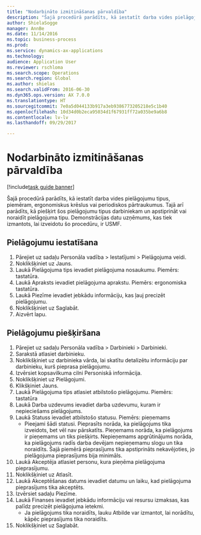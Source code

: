 ```yaml
--- 
title: "Nodarbināto izmitināšanas pārvaldība"
description: "Šajā procedūrā parādīts, kā iestatīt darba vides pielāgojumu tipus, piemēram, ergonomiskus krēslus vai periodiskos pārtraukumus."
author: ShielaSogge
manager: AnnBe
ms.date: 11/14/2016
ms.topic: business-process
ms.prod: 
ms.service: dynamics-ax-applications
ms.technology: 
audience: Application User
ms.reviewer: rschloma
ms.search.scope: Operations
ms.search.region: Global
ms.author: shielas
ms.search.validFrom: 2016-06-30
ms.dyn365.ops.version: AX 7.0.0
ms.translationtype: HT
ms.sourcegitcommit: 7e0a5d044133b917a3eb9386773205218e5c1b40
ms.openlocfilehash: 10d34d0b2eca95034d1f67931ff72a035be9a6b8
ms.contentlocale: lv-lv
ms.lasthandoff: 09/29/2017

---
```

# <a name="manage-worker-accommodations"></a>Nodarbināto izmitināšanas pārvaldība

[!include[task guide banner](../../../includes/task-guide-banner.md)]

Šajā procedūrā parādīts, kā iestatīt darba vides pielāgojumu tipus, piemēram, ergonomiskus krēslus vai periodiskos pārtraukumus. Tajā arī parādīts, kā piešķirt šos pielāgojumu tipus darbiniekam un apstiprināt vai noraidīt pielāgojuma tipu. Demonstrācijas datu uzņēmums, kas tiek izmantots, lai izveidotu šo procedūru, ir USMF.


## <a name="setup-accommodations"></a>Pielāgojumu iestatīšana
1. Pārejiet uz sadaļu Personāla vadība > Iestatījumi > Pielāgojuma veidi.
2. Noklikšķiniet uz Jauns.
3. Laukā Pielāgojuma tips ievadiet pielāgojuma nosaukumu. Piemērs: tastatūra.
4. Laukā Apraksts ievadiet pielāgojuma aprakstu. Piemērs: ergonomiska tastatūra.
5. Laukā Piezīme ievadiet jebkādu informāciju, kas ļauj precizēt pielāgojumu.
6. Noklikšķiniet uz Saglabāt.
7. Aizvērt lapu.

## <a name="assign-accommodations"></a>Pielāgojumu piešķiršana
1. Pārejiet uz sadaļu Personāla vadība > Darbinieki > Darbinieki.
2. Sarakstā atlasiet darbinieku.
3. Noklikšķiniet uz darbinieka vārda, lai skatītu detalizētu informāciju par darbinieku, kurš pieprasa pielāgojumu.
4. Izvērsiet kopsavilkuma cilni Personiskā informācija.
5. Noklikšķiniet uz Pielāgojumi.
6. Klikšķiniet Jauns.
7. Laukā Pielāgojuma tips atlasiet atbilstošo pielāgojumu. Piemērs: tastatūra
8. Laukā Darba uzdevums ievadiet darba uzdevumu, kuram ir nepieciešams pielāgojums.
9. Laukā Statuss ievadiet atbilstošo statusu. Piemērs: pieņemams
    * Pieejami šādi statusi. Pieprasīts norāda, ka pielāgojums tika izveidots, bet vēl nav pārskatīts. Pieņemams norāda, ka pielāgojums ir pieņemams un tiks piešķirts. Nepieņemams apgrūtinājums norāda, ka pielāgojums radīs darba devējam nepieņemamu slogu un tika noraidīts. Šajā piemērā pieprasījums tika apstiprināts nekavējoties, jo pielāgojuma pieprasījums bija minimāls.  
10. Laukā Akceptēja atlasiet personu, kura pieņēma pielāgojuma pieprasījumu.
11. Noklikšķiniet uz Atlasīt.
12. Laukā Akceptēšanas datums ievadiet datumu un laiku, kad pielāgojuma pieprasījums tika akceptēts.
13. Izvērsiet sadaļu Piezīme.
14. Laukā Finanses ievadiet jebkādu informāciju vai resursu izmaksas, kas palīdz precizēt pielāgojuma ietekmi.
    * Ja pielāgojums tika noraidīts, lauku Atbilde var izmantot, lai norādītu, kāpēc pieprasījums tika noraidīts.  
15. Noklikšķiniet uz Saglabāt.


